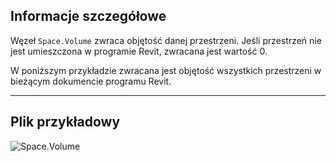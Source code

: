 ## Informacje szczegółowe
Węzeł `Space.Volume` zwraca objętość danej przestrzeni. Jeśli przestrzeń nie jest umieszczona w programie Revit, zwracana jest wartość 0.

W poniższym przykładzie zwracana jest objętość wszystkich przestrzeni w bieżącym dokumencie programu Revit.
___
## Plik przykładowy

![Space.Volume](./Revit.Elements.Space.Volume_img.jpg)
